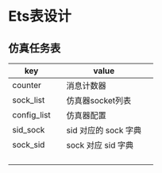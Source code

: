 # Ets表设计

## 仿真任务表



| key       |        | value            |  |
| --------- | ---------------- | --------- | --------- |
| counter   |    | 消息计数器       |  |
| sock_list |  | 仿真器socket列表 |  |
| config_list |  | 仿真器配置                 |  |
| sid_sock |  | sid 对应的 sock 字典 |  |
| sock_sid |  | sock 对应 sid 字典 |  |
|  |  |  |  |
|  |  |  |  |
|  |  |  |  |
|  |  |  |  |

